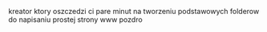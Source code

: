 kreator ktory oszczedzi ci pare minut na tworzeniu podstawowych folderow do napisaniu prostej strony www pozdro
